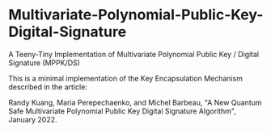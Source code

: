# Multivariate-Polynomial-Public-Key-Digital-Signature
A Teeny-Tiny Implementation of Multivariate Polynomial Public Key / Digital Signature (MPPK/DS)

This is a minimal implementation of the Key Encapsulation Mechanism described in the article:

Randy Kuang, Maria Perepechaenko, and Michel Barbeau, "A New Quantum Safe Multivariate Polynomial Public Key Digital Signature Algorithm", January 2022.

